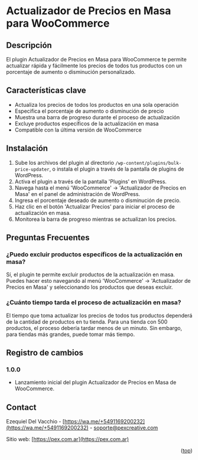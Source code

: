 # Actualizador de Precios en Masa para WooCommerce

## Descripción

El plugin Actualizador de Precios en Masa para WooCommerce te permite actualizar rápida y fácilmente los precios de todos tus productos con un porcentaje de aumento o disminución personalizado.

## Características clave

- Actualiza los precios de todos los productos en una sola operación
- Especifica el porcentaje de aumento o disminución de precio
- Muestra una barra de progreso durante el proceso de actualización
- Excluye productos específicos de la actualización en masa
- Compatible con la última versión de WooCommerce

## Instalación

1. Sube los archivos del plugin al directorio `/wp-content/plugins/bulk-price-updater`, o instala el plugin a través de la pantalla de plugins de WordPress.
2. Activa el plugin a través de la pantalla 'Plugins' en WordPress.
3. Navega hasta el menú 'WooCommerce' -> 'Actualizador de Precios en Masa' en el panel de administración de WordPress.
4. Ingresa el porcentaje deseado de aumento o disminución de precio.
5. Haz clic en el botón 'Actualizar Precios' para iniciar el proceso de actualización en masa.
6. Monitorea la barra de progreso mientras se actualizan los precios.

## Preguntas Frecuentes

### ¿Puedo excluir productos específicos de la actualización en masa?

Sí, el plugin te permite excluir productos de la actualización en masa. Puedes hacer esto navegando al menú 'WooCommerce' -> 'Actualizador de Precios en Masa' y seleccionando los productos que deseas excluir.

### ¿Cuánto tiempo tarda el proceso de actualización en masa?

El tiempo que toma actualizar los precios de todos tus productos dependerá de la cantidad de productos en tu tienda. Para una tienda con 500 productos, el proceso debería tardar menos de un minuto. Sin embargo, para tiendas más grandes, puede tomar más tiempo.

## Registro de cambios

### 1.0.0
* Lanzamiento inicial del plugin Actualizador de Precios en Masa de WooCommerce.

<!-- CONTACT -->
## Contact

Ezequiel Del Vacchio - [https://wa.me/+5491169200232](https://wa.me/+5491169200232) - soporte@pexcreative.com

Sitio web: [https://pex.com.ar](https://pex.com.ar)

<p align="right">(<a href="#readme-top">top</a>)</p>